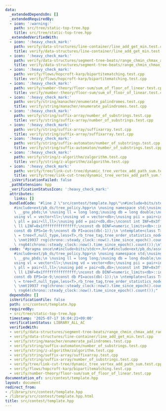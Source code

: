 ```yaml
---
data:
  _extendedDependsOn: []
  _extendedRequiredBy:
  - icon: ':warning:'
    path: src/tree/static-top-tree.hpp
    title: src/tree/static-top-tree.hpp
  _extendedVerifiedWith:
  - icon: ':heavy_check_mark:'
    path: verify/data-structures/line-container/line_add_get_min.test.cpp
    title: verify/data-structures/line-container/line_add_get_min.test.cpp
  - icon: ':heavy_check_mark:'
    path: verify/data-structures/segment-tree-beats/range_chmin_chmax_add_range_sum.test.cpp
    title: verify/data-structures/segment-tree-beats/range_chmin_chmax_add_range_sum.test.cpp
  - icon: ':heavy_check_mark:'
    path: verify/flows/hopcroft-karp/bipartitematching.test.cpp
    title: verify/flows/hopcroft-karp/bipartitematching.test.cpp
  - icon: ':heavy_check_mark:'
    path: verify/number-theory/floor-sum/sum_of_floor_of_linear.test.cpp
    title: verify/number-theory/floor-sum/sum_of_floor_of_linear.test.cpp
  - icon: ':heavy_check_mark:'
    path: verify/string/manacher/enumerate_palindromes.test.cpp
    title: verify/string/manacher/enumerate_palindromes.test.cpp
  - icon: ':heavy_check_mark:'
    path: verify/string/suffix-array/number_of_substrings.test.cpp
    title: verify/string/suffix-array/number_of_substrings.test.cpp
  - icon: ':heavy_check_mark:'
    path: verify/string/suffix-array/suffixarray.test.cpp
    title: verify/string/suffix-array/suffixarray.test.cpp
  - icon: ':heavy_check_mark:'
    path: verify/string/suffix-automaton/number_of_substrings.test.cpp
    title: verify/string/suffix-automaton/number_of_substrings.test.cpp
  - icon: ':heavy_check_mark:'
    path: verify/string/z-algorithm/zalgorithm.test.cpp
    title: verify/string/z-algorithm/zalgorithm.test.cpp
  - icon: ':heavy_check_mark:'
    path: verify/tree/link-cut-tree/dynamic_tree_vertex_add_path_sum.test.cpp
    title: verify/tree/link-cut-tree/dynamic_tree_vertex_add_path_sum.test.cpp
  _isVerificationFailed: false
  _pathExtension: hpp
  _verificationStatusIcon: ':heavy_check_mark:'
  attributes:
    links: []
  bundledCode: "#line 2 \"src/contest/template.hpp\"\n#include<bits/stdc++.h>\n#include<ext/pb_ds/assoc_container.hpp>\n\
    #include<ext/pb_ds/tree_policy.hpp>\n \nusing namespace std;\nusing namespace\
    \ __gnu_pbds;\n \nusing ll = long long;\nusing db = long double;\nusing vi = vector<int>;\n\
    using vl = vector<ll>;\nusing vd = vector<db>;\nusing pii = pair<int,int>;\nusing\
    \ pll = pair<ll,ll>;\nusing pdd = pair<db,db>;\nconst int INF=0x3fffffff;\nconst\
    \ ll LINF=0x1fffffffffffffff;\nconst db DINF=numeric_limits<db>::infinity();\n\
    const db EPS=1e-9;\nconst db PI=acos(db(-1));\n \ntemplate<class T>\nusing ordered_set\
    \ = tree<T,null_type,less<T>,rb_tree_tag,tree_order_statistics_node_update>;\n\
    \ \nmt19937 rng(chrono::steady_clock::now().time_since_epoch().count());\nmt19937_64\
    \ rng64(chrono::steady_clock::now().time_since_epoch().count());\n"
  code: "#pragma once\n#include<bits/stdc++.h>\n#include<ext/pb_ds/assoc_container.hpp>\n\
    #include<ext/pb_ds/tree_policy.hpp>\n \nusing namespace std;\nusing namespace\
    \ __gnu_pbds;\n \nusing ll = long long;\nusing db = long double;\nusing vi = vector<int>;\n\
    using vl = vector<ll>;\nusing vd = vector<db>;\nusing pii = pair<int,int>;\nusing\
    \ pll = pair<ll,ll>;\nusing pdd = pair<db,db>;\nconst int INF=0x3fffffff;\nconst\
    \ ll LINF=0x1fffffffffffffff;\nconst db DINF=numeric_limits<db>::infinity();\n\
    const db EPS=1e-9;\nconst db PI=acos(db(-1));\n \ntemplate<class T>\nusing ordered_set\
    \ = tree<T,null_type,less<T>,rb_tree_tag,tree_order_statistics_node_update>;\n\
    \ \nmt19937 rng(chrono::steady_clock::now().time_since_epoch().count());\nmt19937_64\
    \ rng64(chrono::steady_clock::now().time_since_epoch().count());"
  dependsOn: []
  isVerificationFile: false
  path: src/contest/template.hpp
  requiredBy:
  - src/tree/static-top-tree.hpp
  timestamp: '2025-07-17 16:04:21+09:00'
  verificationStatus: LIBRARY_ALL_AC
  verifiedWith:
  - verify/data-structures/segment-tree-beats/range_chmin_chmax_add_range_sum.test.cpp
  - verify/data-structures/line-container/line_add_get_min.test.cpp
  - verify/string/manacher/enumerate_palindromes.test.cpp
  - verify/string/suffix-automaton/number_of_substrings.test.cpp
  - verify/string/z-algorithm/zalgorithm.test.cpp
  - verify/string/suffix-array/suffixarray.test.cpp
  - verify/string/suffix-array/number_of_substrings.test.cpp
  - verify/tree/link-cut-tree/dynamic_tree_vertex_add_path_sum.test.cpp
  - verify/flows/hopcroft-karp/bipartitematching.test.cpp
  - verify/number-theory/floor-sum/sum_of_floor_of_linear.test.cpp
documentation_of: src/contest/template.hpp
layout: document
redirect_from:
- /library/src/contest/template.hpp
- /library/src/contest/template.hpp.html
title: src/contest/template.hpp
---
```

